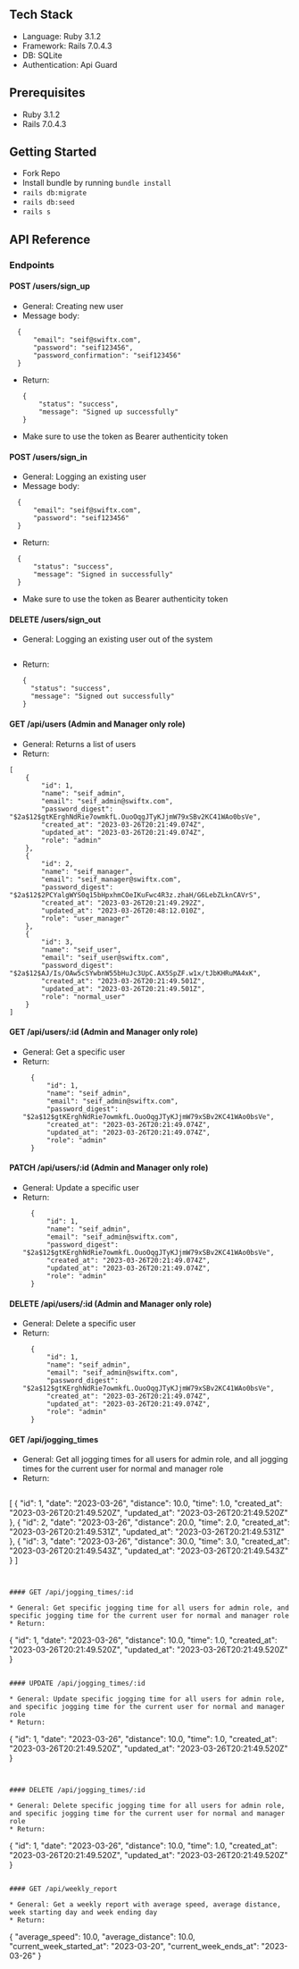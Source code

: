## Tech Stack
- Language: Ruby 3.1.2
- Framework: Rails 7.0.4.3
- DB: SQLite
- Authentication: Api Guard

## Prerequisites

- Ruby 3.1.2
- Rails 7.0.4.3

## Getting Started

- Fork Repo
- Install bundle by running ```bundle install```
- ```rails db:migrate```
- ```rails db:seed```
- ```rails s```



## API Reference

### Endpoints

#### POST /users/sign_up

* General: Creating new user
* Message body:
```
  {
      "email": "seif@swiftx.com",
      "password": "seif123456",
      "password_confirmation": "seif123456"
  }    
```
* Return:
  ```
  {
      "status": "success",
      "message": "Signed up successfully"
  }
   ```
* Make sure to use the token as Bearer authenticity token


#### POST /users/sign_in

* General: Logging an existing user
* Message body:
```
  {
      "email": "seif@swiftx.com",
      "password": "seif123456"
  }
```
* Return:
```
  {
      "status": "success",
      "message": "Signed in successfully"
  }
```
* Make sure to use the token as Bearer authenticity token

#### DELETE /users/sign_out

* General: Logging an existing user out of the system
  ```
* Return:
  ```
  {
    "status": "success",
    "message": "Signed out successfully"
  }
   ```
   
   

#### GET /api/users (Admin and Manager only role)

* General: Returns a list of users
* Return:
```
[
    {
        "id": 1,
        "name": "seif_admin",
        "email": "seif_admin@swiftx.com",
        "password_digest": "$2a$12$gtKErghNdRie7owmkfL.OuoOqgJTyKJjmW79xSBv2KC41WAo0bsVe",
        "created_at": "2023-03-26T20:21:49.074Z",
        "updated_at": "2023-03-26T20:21:49.074Z",
        "role": "admin"
    },
    {
        "id": 2,
        "name": "seif_manager",
        "email": "seif_manager@swiftx.com",
        "password_digest": "$2a$12$2PCYalgWYS0q15bHpxhmCOeIKuFwc4R3z.zhaH/G6LebZLknCAVrS",
        "created_at": "2023-03-26T20:21:49.292Z",
        "updated_at": "2023-03-26T20:48:12.010Z",
        "role": "user_manager"
    },
    {
        "id": 3,
        "name": "seif_user",
        "email": "seif_user@swiftx.com",
        "password_digest": "$2a$12$AJ/Is/OAw5cSYwbnW55bHuJc3UpC.AX5SpZF.w1x/tJbKHRuMA4xK",
        "created_at": "2023-03-26T20:21:49.501Z",
        "updated_at": "2023-03-26T20:21:49.501Z",
        "role": "normal_user"
    }
]
```

#### GET /api/users/:id (Admin and Manager only role)

* General: Get a specific user
* Return:
  ```
    {
        "id": 1,
        "name": "seif_admin",
        "email": "seif_admin@swiftx.com",
        "password_digest": "$2a$12$gtKErghNdRie7owmkfL.OuoOqgJTyKJjmW79xSBv2KC41WAo0bsVe",
        "created_at": "2023-03-26T20:21:49.074Z",
        "updated_at": "2023-03-26T20:21:49.074Z",
        "role": "admin"
    }
   ```



#### PATCH /api/users/:id (Admin and Manager only role)

* General: Update a specific user
* Return:
  ```
    {
        "id": 1,
        "name": "seif_admin",
        "email": "seif_admin@swiftx.com",
        "password_digest": "$2a$12$gtKErghNdRie7owmkfL.OuoOqgJTyKJjmW79xSBv2KC41WAo0bsVe",
        "created_at": "2023-03-26T20:21:49.074Z",
        "updated_at": "2023-03-26T20:21:49.074Z",
        "role": "admin"
    }
   ```
   
#### DELETE /api/users/:id (Admin and Manager only role)

* General: Delete a specific user
* Return:
  ```
    {
        "id": 1,
        "name": "seif_admin",
        "email": "seif_admin@swiftx.com",
        "password_digest": "$2a$12$gtKErghNdRie7owmkfL.OuoOqgJTyKJjmW79xSBv2KC41WAo0bsVe",
        "created_at": "2023-03-26T20:21:49.074Z",
        "updated_at": "2023-03-26T20:21:49.074Z",
        "role": "admin"
    }
   ```
   
#### GET /api/jogging_times

* General: Get all jogging times for all users for admin role, and all jogging times for the current user for normal and manager role
* Return:
  ```
[
    {
        "id": 1,
        "date": "2023-03-26",
        "distance": 10.0,
        "time": 1.0,
        "created_at": "2023-03-26T20:21:49.520Z",
        "updated_at": "2023-03-26T20:21:49.520Z"
    },
    {
        "id": 2,
        "date": "2023-03-26",
        "distance": 20.0,
        "time": 2.0,
        "created_at": "2023-03-26T20:21:49.531Z",
        "updated_at": "2023-03-26T20:21:49.531Z"
    },
    {
        "id": 3,
        "date": "2023-03-26",
        "distance": 30.0,
        "time": 3.0,
        "created_at": "2023-03-26T20:21:49.543Z",
        "updated_at": "2023-03-26T20:21:49.543Z"
    }
]
   ```
   
   
#### GET /api/jogging_times/:id

* General: Get specific jogging time for all users for admin role, and specific jogging time for the current user for normal and manager role
* Return:
  ```
{
    "id": 1,
    "date": "2023-03-26",
    "distance": 10.0,
    "time": 1.0,
    "created_at": "2023-03-26T20:21:49.520Z",
    "updated_at": "2023-03-26T20:21:49.520Z"
}
   ```
   
#### UPDATE /api/jogging_times/:id

* General: Update specific jogging time for all users for admin role, and specific jogging time for the current user for normal and manager role
* Return:
  ```
{
    "id": 1,
    "date": "2023-03-26",
    "distance": 10.0,
    "time": 1.0,
    "created_at": "2023-03-26T20:21:49.520Z",
    "updated_at": "2023-03-26T20:21:49.520Z"
}
   ```
   
   
#### DELETE /api/jogging_times/:id

* General: Delete specific jogging time for all users for admin role, and specific jogging time for the current user for normal and manager role
* Return:
  ```
{
    "id": 1,
    "date": "2023-03-26",
    "distance": 10.0,
    "time": 1.0,
    "created_at": "2023-03-26T20:21:49.520Z",
    "updated_at": "2023-03-26T20:21:49.520Z"
}
   ```
   
#### GET /api/weekly_report

* General: Get a weekly report with average speed, average distance, week starting day and week ending day
* Return:
  ```
{
    "average_speed": 10.0,
    "average_distance": 10.0,
    "current_week_started_at": "2023-03-20",
    "current_week_ends_at": "2023-03-26"
}
   ```
   
